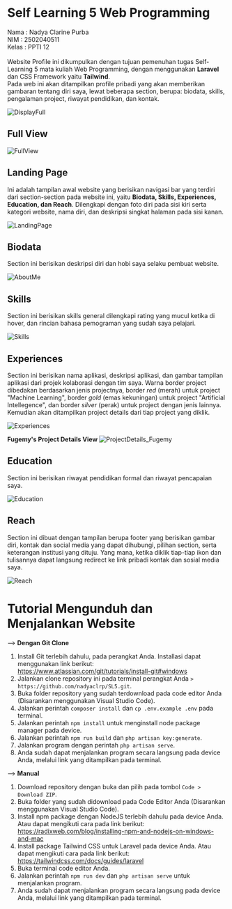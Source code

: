 # Self Learning 5 Web Programming 
Nama	:		Nadya Clarine Purba  <br>
NIM	: 		2502040511<br>
Kelas	: 		PPTI 12<br>
<br>
Website Profile ini dikumpulkan dengan tujuan pemenuhan tugas Self-Learning 5  mata kuliah Web Programming, dengan menggunakan **Laravel** dan CSS Framework yaitu **Tailwind**.<br>
Pada web ini akan ditampilkan profile pribadi  yang akan memberikan gambaran tentang diri saya, lewat beberapa section, berupa: biodata, skills, pengalaman project, riwayat pendidikan, dan kontak.

![DisplayFull](https://github.com/nadyaclrp/SL5/blob/main/Documentation/ProfileView.gif)

## Full View
![FullView](https://github.com/nadyaclrp/SL5/blob/main/Documentation/FullView.png)


## Landing Page
Ini adalah tampilan awal website yang berisikan navigasi bar yang terdiri dari section-section pada website ini, yaitu  **Biodata, Skills, Experiences, Education, dan Reach**. Dilengkapi dengan foto diri pada sisi kiri serta kategori website, nama diri, dan deskripsi singkat halaman pada sisi kanan.


![LandingPage](https://github.com/nadyaclrp/SL5/blob/main/Documentation/Landing%20Page.png)

## Biodata
Section ini berisikan deskripsi diri dan hobi saya selaku pembuat website.

![AboutMe](https://github.com/nadyaclrp/SL5/blob/main/Documentation/Biodata.png)

## Skills
Section ini berisikan skills general dilengkapi rating yang mucul ketika di hover, dan rincian bahasa pemograman yang sudah saya pelajari.


![Skills](https://github.com/nadyaclrp/SL5/blob/main/Documentation/Skills.png)


## Experiences
Section ini berisikan nama aplikasi, deskripsi aplikasi, dan gambar tampilan aplikasi dari projek kolaborasi dengan tim saya. Warna border project dibedakan berdasarkan jenis projectnya, border *red* (merah) untuk project "Machine Learning", border *gold* (emas kekuningan) untuk project "Artificial Intellegence", dan border *silver* (perak) untuk project dengan jenis lainnya. Kemudian akan ditampilkan project details dari tiap project yang diklik.


![Experiences](https://github.com/nadyaclrp/SL5/blob/main/Documentation/Experiences.png)


**Fugemy's Project Details View**
![ProjectDetails_Fugemy](https://github.com/nadyaclrp/SL5/blob/main/Documentation/ProjectDetails_Fugemy.png)

## Education
Section ini berisikan riwayat pendidikan formal dan riwayat pencapaian saya.


![Education](https://github.com/nadyaclrp/SL5/blob/main/Documentation/Education.png)


## Reach
Section ini dibuat dengan tampilan berupa footer yang berisikan gambar diri, kontak dan social media yang dapat dihubungi, pilihan section, serta keterangan institusi yang dituju. Yang mana, ketika diklik tiap-tiap ikon dan tulisannya dapat langsung redirect ke link pribadi  kontak dan sosial media saya.

![Reach](https://github.com/nadyaclrp/SL5/blob/main/Documentation/Reach.png) 


# Tutorial Mengunduh dan Menjalankan Website

--> **Dengan Git Clone**
1. Install Git terlebih dahulu, pada perangkat Anda. Installasi dapat menggunakan link berikut: https://www.atlassian.com/git/tutorials/install-git#windows
2. Jalankan clone repository ini pada terminal perangkat Anda
`> https://github.com/nadyaclrp/SL5.git`.
3. Buka folder repository yang sudah terdownload pada code editor Anda (Disarankan menggunakan Visual Studio Code).
4. Jalankan perintah `composer install` dan `cp .env.example .env` pada terminal.
5. Jalankan perintah `npm install` untuk menginstall node package manager pada device.
6. Jalankan perintah `npm run build` dan `php artisan key:generate`.
7. Jalankan program dengan perintah `php artisan serve`.
8. Anda sudah dapat menjalankan program secara langsung pada device Anda, melalui link yang ditampilkan pada terminal.


--> **Manual**
1. Download repository dengan buka dan pilih pada tombol `Code > Download ZIP`.
2. Buka folder yang sudah didownload pada Code Editor Anda (Disarankan menggunakan Visual Studio Code).
3. Install npm package dengan NodeJS terlebih dahulu pada device Anda. Atau dapat mengikuti cara pada link berikut: https://radixweb.com/blog/installing-npm-and-nodejs-on-windows-and-mac
4. Install package Tailwind CSS untuk Laravel pada device Anda. Atau dapat mengikuti cara pada link berikut: https://tailwindcss.com/docs/guides/laravel
5. Buka terminal code editor Anda.
6. Jalankan perintah `npm run dev` dan `php artisan serve` untuk menjalankan program.
7. Anda sudah dapat menjalankan program secara langsung pada device Anda, melalui link yang ditampilkan pada terminal.
